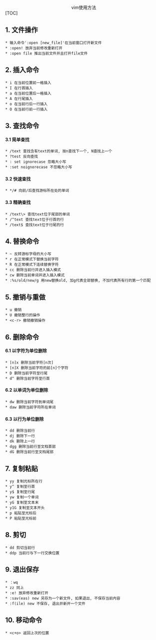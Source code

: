 <center> vim使用方法</center>  
[TOC]
  
## 1. 文件操作  
    * 输入命令':open [new_file]'在当前窗口打开新文件  
    * :open! 放弃当前修改重新打开  
    * :open file 推出当前文件并且打开file文件

## 2. 插入命令

    * i 在当前位置前一格插入
    * I 在行首插入
    * a 在当前位置后一格插入
    * A 在行尾插入
    * o 在当前行后一行插入
    * O 在当前行前一行插入  

## 3. 查找命令

#### 3.1 简单查找

    * /text 查找含有text的单词, 按n查找下一个, N查找上一个
    * ?test 反向查找
    * : set ignorecase 忽略大小写
    * :set noignorecase 不忽略大小写  

#### 3.2 快速查找

    * */# 向前/后查找游标所在处的单词

#### 3.3 精确查找

    * /text\> 查找text位于尾部的单词
    * /^text 查找text位于行首的行
    * /text$ 查找text位于行尾的行

## 4. 替换命令

    * ~ 反转游标字母的大小写
    * r 在正常模式下替换当前字符
    * R 在正常模式下连续替换字符
    * cc 删除当前行并进入插入模式
    * cw 删除当前单词并进入插入模式
    * :%s/old/new/g 用new替换old, 加g代表全部替换, 不加代表所有行的第一个匹配  

## 5. 撤销与重做

    * u 撤销
    * U 撤销整行的操作
    * <c-r> 撤销撤销操作  

## 6. 删除命令

#### 6.1 以字符为单位删除

    * [n]x 删除当前字符[n次]  
    * [n]X 删除当前字符的前[n]个字符
    * D 删除当前字符至行尾  
    * d^ 删除当前字符至行首

#### 6.2 以单词为单位删除

    * dw 删除当前字符到单词尾
    * daw 删除当前字符所在单词  

#### 6.3 以行为单位删除

    * dd 删除当前行
    * dj 删除下一行
    * dk 删除上一行
    * dgg 删除当前行至文档首部
    * dG 删除当前行至文档尾部

## 7. 复制粘贴

    * yy 复制光标所在行  
    * y^ 复制至行首  
    * y$ 复制至行尾  
    * yw 复制一个单词
    * yG 复制至文本末
    * y1G 复制至文本开头 
    * p 粘贴至光标后
    * P 粘贴至光标前 

## 8. 剪切

    * dd 剪切当前行
    * ddp 当前行与下一行交换位置

## 9. 退出保存

    * ：wq 
    * zz 同上  
    * :e! 放弃修改重新打开
    * :sav(eas) new 另存为一个新文件, 如果退出, 不保存当前内容  
    * :f(ile) new 不保存, 退出并新开一个文件  

## 10. 移动命令

    * <c+o> 返回上次的位置
